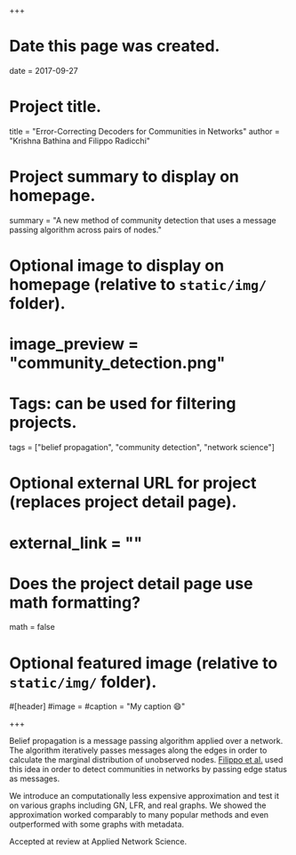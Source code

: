 +++
# Date this page was created.
date = 2017-09-27

# Project title.
title = "Error-Correcting Decoders for Communities in Networks"
author = "Krishna Bathina and Filippo Radicchi"

# Project summary to display on homepage.
summary = "A new method of community detection that uses a message passing algorithm across pairs of nodes."

# Optional image to display on homepage (relative to `static/img/` folder).
# image_preview = "community_detection.png"

# Tags: can be used for filtering projects.
tags = ["belief propagation", "community detection", "network science"]

# Optional external URL for project (replaces project detail page).
# external_link = ""

# Does the project detail page use math formatting?
math = false

# Optional featured image (relative to `static/img/` folder).
#[header]
#image = 
#caption = "My caption :smile:"

+++

Belief propagation is a message passing algorithm applied over a network. The algorithm iteratively passes messages along the edges in order to calculate the marginal distribution of unobserved nodes. [Filippo et al.](https://journals.aps.org/pre/abstract/10.1103/PhysRevE.97.022316) used this idea in order to detect communities in networks by passing edge status as messages. 

We introduce an computationally less expensive approximation and test it on various graphs including GN, LFR, and real graphs. We showed the approximation worked comparably to many popular methods and even outperformed with some graphs with metadata.

Accepted at review at Applied Network Science.